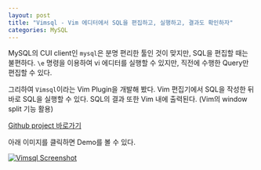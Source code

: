 ```yaml
---
layout: post
title: "Vimsql - Vim 에디터에서 SQL을 편집하고, 실행하고, 결과도 확인하자"
categories: MySQL
---
```


MySQL의 CUI client인 `mysql`은 분명 편리한 툴인 것이 맞지만, SQL을 편집할 때는 불편하다. `\e` 명령을 이용하여 vi 에디터를 실행할 수 있지만, 직전에 수행한 Query만 편집할 수 있다.

그리하여 `Vimsql`이라는 Vim Plugin을 개발해 봤다. Vim 편집기에서 SQL을 작성한 뒤 바로 SQL을 실행할 수 있다. SQL의 결과 또한 Vim 내에 출력된다. (Vim의 window split 기능 활용)

[Github project 바로가기](https://github.com/mysqlguru/Vimsql)


아래 이미지를 클릭하면 Demo를 볼 수 있다.

[![Vimsql Screenshot](http://img.youtube.com/vi/6ovYivP-O0U/0.jpg)](http://www.youtube.com/watch?v=6ovYivP-O0U)
